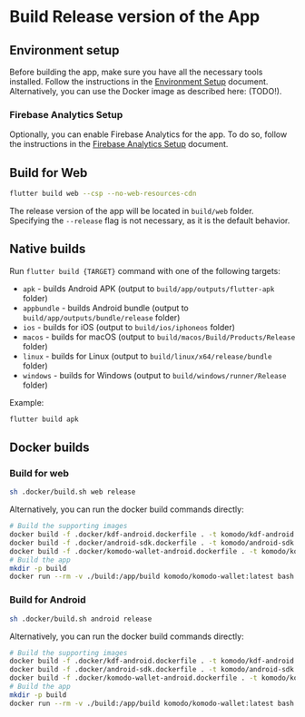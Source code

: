 # Build Release version of the App

## Environment setup

Before building the app, make sure you have all the necessary tools installed. Follow the instructions in the [Environment Setup](./PROJECT_SETUP.md) document. Alternatively, you can use the Docker image as described here: (TODO!).

### Firebase Analytics Setup

Optionally, you can enable Firebase Analytics for the app. To do so, follow the instructions in the [Firebase Analytics Setup](./FIREBASE_SETUP.md) document.

## Build for Web

```bash
flutter build web --csp --no-web-resources-cdn
```

The release version of the app will be located in `build/web` folder. Specifying the `--release` flag is not necessary, as it is the default behavior.

## Native builds

Run `flutter build {TARGET}` command with one of the following targets:

- `apk` - builds Android APK (output to `build/app/outputs/flutter-apk` folder)
- `appbundle` - builds Android bundle (output to `build/app/outputs/bundle/release` folder)
- `ios` - builds for iOS (output to `build/ios/iphoneos` folder)
- `macos` - builds for macOS (output to `build/macos/Build/Products/Release` folder)
- `linux` - builds for Linux (output to `build/linux/x64/release/bundle` folder)
- `windows` - builds for Windows (output to `build/windows/runner/Release` folder)

Example:

```bash
flutter build apk
```

## Docker builds

### Build for web

```bash
sh .docker/build.sh web release
```

Alternatively, you can run the docker build commands directly:

```bash
# Build the supporting images
docker build -f .docker/kdf-android.dockerfile . -t komodo/kdf-android --build-arg KDF_BRANCH=main
docker build -f .docker/android-sdk.dockerfile . -t komodo/android-sdk:34
docker build -f .docker/komodo-wallet-android.dockerfile . -t komodo/komodo-wallet
# Build the app
mkdir -p build
docker run --rm -v ./build:/app/build komodo/komodo-wallet:latest bash -c "flutter pub get --enforce-lockfile && flutter build web --no-pub --release || flutter build web --no-pub --release"
```

### Build for Android

```bash
sh .docker/build.sh android release
```

Alternatively, you can run the docker build commands directly:

```bash
# Build the supporting images
docker build -f .docker/kdf-android.dockerfile . -t komodo/kdf-android --build-arg KDF_BRANCH=main
docker build -f .docker/android-sdk.dockerfile . -t komodo/android-sdk:34
docker build -f .docker/komodo-wallet-android.dockerfile . -t komodo/komodo-wallet
# Build the app
mkdir -p build
docker run --rm -v ./build:/app/build komodo/komodo-wallet:latest bash -c "flutter pub get --enforce-lockfile && flutter build apk --no-pub --release || flutter build apk --no-pub --release"
```
